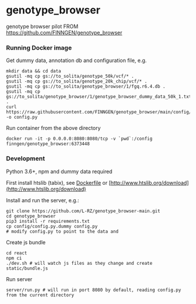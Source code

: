# genotype_browser
genotype browser pilot
FROM https://github.com/FINNGEN/genotype_browser

### Running Docker image

Get dummy data, annotation db and configuration file, e.g.

```
mkdir data && cd data
gsutil -mq cp gs://to_solita/genotype_50k/vcf/* .
gsutil -mq cp gs://to_solita/genotype_20k_chip/vcf/* .
gsutil -mq cp gs://to_solita/genotype_browser/1/fgq.r6.4.db . 
gsutil -mq cp gs://to_solita/genotype_browser/1/genotype_browser_dummy_data_50k_1.txt.gz . 
curl https://raw.githubusercontent.com/FINNGEN/genotype_browser/main/config/config.py.dummy -o config.py
```

Run container from the above directory

```
docker run -it -p 0.0.0.0:8080:8080/tcp -v `pwd`:/config finngen/genotype_browser:6373448
```

### Development

Python 3.6+, npm and dummy data required

First install htslib (tabix), see [Dockerfile](docker/Dockerfile) or [http://www.htslib.org/download](http://www.htslib.org/download)

Install and run the server, e.g.:

```
git clone https://github.com/L-RZ/genotype_browser-main.git
cd genotype_browser
pip3 install -r requirements.txt
cp config/config.py.dummy config.py
# modify config.py to point to the data and
```

Create js bundle

```
cd react
npm ci
./dev.sh # will watch js files as they change and create static/bundle.js
```
Run server
```
server/run.py # will run in port 8080 by default, reading config.py from the current directory
```